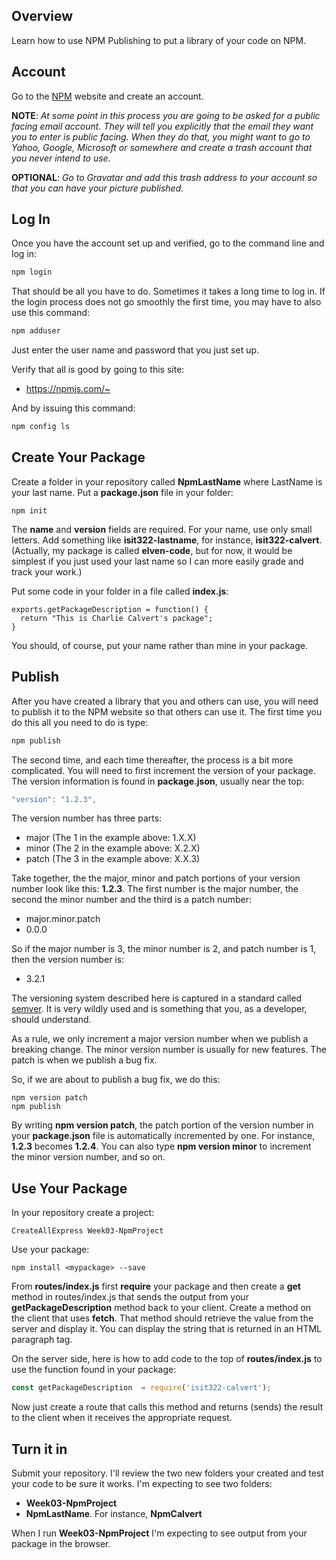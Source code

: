 ## Overview

Learn how to use NPM Publishing to put a library of your code on NPM.

## Account

Go to the [NPM](https://www.npmjs.com/) website and create an account.

**NOTE**: _At some point in this process you are going to be asked for a public facing email account. They will tell you explicitly that the email they want you to enter is public facing. When they do that, you might want to go to Yahoo, Google, Microsoft or somewhere and create a trash account that you never intend to use._

**OPTIONAL**: *Go to Gravatar and add this trash address to your account so that you can have your picture published.*


## Log In

Once you have the account set up and verified, go to the command line and log in:

```bash
npm login
```

That should be all you have to do. Sometimes it takes a long time to log in. If the login process does not go smoothly the first time, you may have to also use this command:

```bash
npm adduser
```

Just enter the user name and password that you just set up.

Verify that all is good by going to this site:

- <https://npmjs.com/~>

And by issuing this command:

```bash
npm config ls
```

## Create Your Package

Create a folder in your repository called **NpmLastName** where LastName is your last name. Put a **package.json** file in your folder:

```
npm init
```

The **name** and **version** fields are required. For your name, use only small letters. Add something like **isit322-lastname**, for instance, **isit322-calvert**. (Actually, my package is called **elven-code**, but for now, it would be simplest if you just used your last name so I can more easily grade and track your work.)

Put some code in your folder in a file called **index.js**:

```
exports.getPackageDescription = function() {
  return "This is Charlie Calvert's package";
}
```

You should, of course, put your name rather than mine in your package.

## Publish

After you have created a library that you and others can use, you will need to publish it to the NPM website so that others can use it. The first time you do this all you need to do is type:

```bash
npm publish
```

The second time, and each time thereafter, the process is a bit more complicated. You will need to first increment the version of your package. The version information is found in **package.json**, usually near the top:

```javascript
"version": "1.2.3",
```

The version number has three parts:

- major (The 1 in the example above: 1.X.X)
- minor (The 2 in the example above: X.2.X)
- patch (The 3 in the example above: X.X.3)

Take together, the the major, minor and patch portions of your version number look like this: **1.2.3**. The first number is the major number, the second the minor number and the third is a patch number:

- major.minor.patch
- 0.0.0

So if the major number is 3, the minor number is 2, and patch number is 1, then the version number is:

- 3.2.1

The versioning system described here is captured in a standard called [semver](http://semver.org/). It is very wildly used and is something that you, as a developer, should understand.

As a rule, we only increment a major version number when we publish a breaking change. The minor version number is usually for new features. The patch is when we publish a bug fix.

So, if we are about to publish a bug fix, we do this:

```
npm version patch
npm publish
```

By writing **npm version patch**, the patch portion of the version number in your **package.json** file is automatically incremented by one. For instance, **1.2.3** becomes **1.2.4**. You can also type **npm version minor** to increment the minor version number, and so on.

## Use Your Package

In your repository create a project:

```
CreateAllExpress Week03-NpmProject
```

Use your package:

```
npm install <mypackage> --save
```

From **routes/index.js** first **require** your package and then create a **get** method in routes/index.js that sends the output from your **getPackageDescription** method back to your client. Create a method on the client that uses **fetch**. That method should retrieve the value from the server and display it. You can display the string that is returned in an HTML paragraph tag.

On the server side, here is how to add code to the top of **routes/index.js** to use the function found in your package:

```javascript
const getPackageDescription  = require('isit322-calvert');
```

Now just create a route that calls this method and returns (sends) the result to the client when it receives the appropriate request.

## Turn it in

Submit your repository. I'll review the two new folders your created and test your code to be sure it works. I'm expecting to see two folders:

- **Week03-NpmProject**
- **NpmLastName**. For instance, **NpmCalvert**

When I run **Week03-NpmProject** I'm expecting to see output from your package in the browser.
